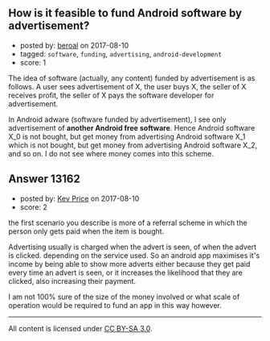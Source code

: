 ## How is it feasible to fund Android software by advertisement?

- posted by: [beroal](https://stackexchange.com/users/417402/beroal) on 2017-08-10
- tagged: `software`, `funding`, `advertising`, `android-development`
- score: 1

The idea of software (actually, any content) funded by advertisement is as follows. A user sees advertisement of X, the user buys X, the seller of X receives profit, the seller of X pays the software developer for advertisement.

In Android adware (software funded by advertisement), I see only advertisement of **another Android free software**. Hence Android software X_0 is not bought, but get money from advertising Android software X_1 which is not bought, but get money from advertising Android software X_2, and so on. I do not see where money comes into this scheme.


## Answer 13162

- posted by: [Kev Price](https://stackexchange.com/users/1109274/kev-price) on 2017-08-10
- score: 2

the first scenario you describe is more of a referral scheme in which the person only gets paid when the item is bought.

Advertising usually is charged when the advert is seen, of when the advert is clicked. depending on the service used. So an android app maximises it's income by being able to show more adverts either because they get paid every time an advert is seen, or it increases the likelihood that they are clicked, also increasing their payment.

I am not 100% sure of the size of the money involved or what scale of operation would be required to fund an app in this way however.



---

All content is licensed under [CC BY-SA 3.0](https://creativecommons.org/licenses/by-sa/3.0/).
